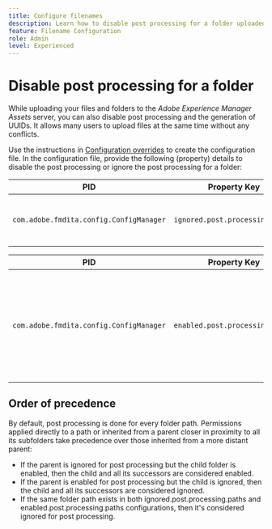 ```yaml
---
title: Configure filenames
description: Learn how to disable post processing for a folder uploaded to Adobe Experience Manager Assets
feature: Filename Configuration
role: Admin
level: Experienced
---
```


# Disable post processing for a folder 

While uploading your files and folders to the *Adobe Experience Manager Assets* server, you can also disable post processing and the generation of UUIDs. It allows many users to upload files at the same time without any conflicts. 


Use the instructions in [Configuration overrides](download-install-additional-config-override.md#) to create the configuration file. In the configuration file, provide the following (property) details to disable the post processing or ignore the post processing for a folder:

|PID|Property Key|Property Value|
|---|------------|--------------|
|`com.adobe.fmdita.config.ConfigManager`| `ignored.post.processing.paths`| String value to set any standard NODE_OPTIONS (multivalued property, strings with path that omit `/` at the end) <br> **Default Value**: `/content/dam/projects/translation_output`|


|PID|Property Key|Property Value|
|---|------------|--------------|
|`com.adobe.fmdita.config.ConfigManager`| `enabled.post.processing.paths`|String value to set any standard NODE_OPTIONS (multivalued property, strings with path that omit `/` at the end) <br> **Default Value**: `/content/dam` |


## Order of precedence 

By default, post processing is done for every folder path. Permissions applied directly to a path or inherited from a parent closer in proximity to all its subfolders take precedence over those inherited from a more distant parent:

* If the parent is ignored for post processing but the child folder is enabled, then the child and all its successors are considered enabled.
* If the parent is enabled for post processing but the child is ignored, then the child and all its successors are considered ignored.
* If the same folder path exists in both ignored.post.processing.paths and enabled.post.processing.paths configurations, then it's considered ignored for post processing.
